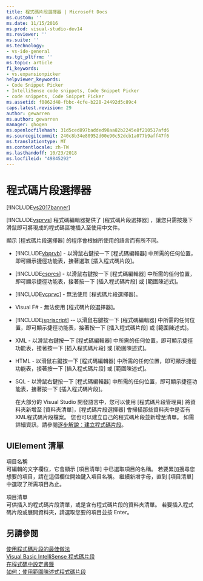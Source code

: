 ```yaml
---
title: 程式碼片段選擇器 | Microsoft Docs
ms.custom: ''
ms.date: 11/15/2016
ms.prod: visual-studio-dev14
ms.reviewer: ''
ms.suite: ''
ms.technology:
- vs-ide-general
ms.tgt_pltfrm: ''
ms.topic: article
f1_keywords:
- vs.expansionpicker
helpviewer_keywords:
- Code Snippet Picker
- IntelliSense code snippets, Code Snippet Picker
- code snippets, Code Snippet Picker
ms.assetid: f0862d48-fbbc-4cfe-b228-24492d5c89c4
caps.latest.revision: 29
author: gewarren
ms.author: gewarren
manager: ghogen
ms.openlocfilehash: 31d5ced897badded98aa82b2245e8f210517afd6
ms.sourcegitcommit: 240c8b34e80952d00e90c52dcb1a077b9aff47f6
ms.translationtype: MT
ms.contentlocale: zh-TW
ms.lasthandoff: 10/23/2018
ms.locfileid: "49845292"
---
```

# <a name="code-snippet-picker"></a>程式碼片段選擇器
[!INCLUDE[vs2017banner](../../includes/vs2017banner.md)]

  
[!INCLUDE[vsprvs](../../includes/vsprvs-md.md)] 程式碼編輯器提供了 [程式碼片段選擇器] ，讓您只需按幾下滑鼠即可將現成的程式碼區塊插入至使用中文件。  
  
 顯示 [程式碼片段選擇器] 的程序會根據所使用的語言而有所不同。  
  
- [!INCLUDE[vbprvb](../../includes/vbprvb-md.md)] - 以滑鼠右鍵按一下 [程式碼編輯器] 中所需的任何位置，即可顯示捷徑功能表，接著選取 [插入程式碼片段]。  
  
- [!INCLUDE[csprcs](../../includes/csprcs-md.md)] - 以滑鼠右鍵按一下 [程式碼編輯器] 中所需的任何位置，即可顯示捷徑功能表，接著按一下 [插入程式碼片段] 或 [範圍陳述式]。  
  
- [!INCLUDE[vcprvc](../../includes/vcprvc-md.md)] - 無法使用 [程式碼片段選擇器]。  
  
- Visual F# - 無法使用 [程式碼片段選擇器]。  
  
- [!INCLUDE[jsprjscript](../../includes/jsprjscript-md.md)] -- 以滑鼠右鍵按一下 [程式碼編輯器] 中所需的任何位置，即可顯示捷徑功能表，接著按一下 [插入程式碼片段] 或 [範圍陳述式]。  
  
- XML - 以滑鼠右鍵按一下 [程式碼編輯器] 中所需的任何位置，即可顯示捷徑功能表，接著按一下 [插入程式碼片段] 或 [範圍陳述式]。  
  
- HTML - 以滑鼠右鍵按一下 [程式碼編輯器] 中所需的任何位置，即可顯示捷徑功能表，接著按一下 [插入程式碼片段] 或 [範圍陳述式]。  
  
- SQL - 以滑鼠右鍵按一下 [程式碼編輯器] 中所需的任何位置，即可顯示捷徑功能表，接著按一下 [插入程式碼片段]。  
  
  在大部分的 Visual Studio 開發語言中，您可以使用 [程式碼片段管理員] 將資料夾新增至 [資料夾清單]，[程式碼片段選擇器] 會掃描那些資料夾中是否有 XML程式碼片段檔案。 您也可以建立自己的程式碼片段並新增至清單。 如需詳細資訊，請參閱[逐步解說：建立程式碼片段](../../ide/walkthrough-creating-a-code-snippet.md)。  
  
## <a name="uielement-list"></a>UIElement 清單  
 項目名稱  
 可編輯的文字欄位，它會顯示 [項目清單] 中已選取項目的名稱。 若要累加搜尋您想要的項目，請在這個欄位開始鍵入項目名稱。 繼續新增字母，直到 [項目清單] 中選取了所需項目為止。  
  
 項目清單  
 可供插入的程式碼片段清單，或是含有程式碼片段的資料夾清單。 若要插入程式碼片段或展開資料夾，請選取您要的項目並按 Enter。  
  
## <a name="see-also"></a>另請參閱  
 [使用程式碼片段的最佳做法](../../ide/best-practices-for-using-code-snippets.md)   
 [Visual Basic IntelliSense 程式碼片段](http://msdn.microsoft.com/library/ffdde4c9-8141-4906-b09b-15181357a643)   
 [在程式碼中設定書籤](../../ide/setting-bookmarks-in-code.md)   
 [如何：使用範圍陳述式程式碼片段](../../ide/how-to-use-surround-with-code-snippets.md)



